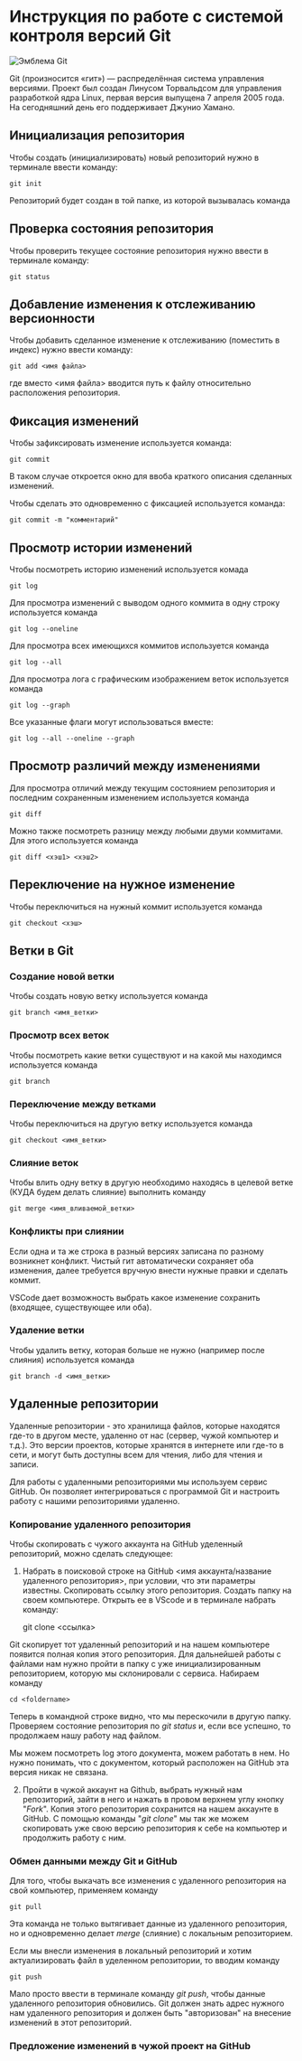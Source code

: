 # **Инструкция по работе с системой контроля версий Git**

![Эмблема Git](git.jpg)

Git (произносится «гит») — распределённая система управления версиями. Проект был создан Линусом Торвальдсом для управления разработкой ядра Linux, первая версия выпущена 7 апреля 2005 года. На сегодняшний день его поддерживает Джунио Хамано.

## Инициализация репозитория

Чтобы создать (инициализировать) новый репозиторий нужно в терминале ввести команду:

    git init

Репозиторий будет создан в той папке, из которой вызывалась команда

## Проверка состояния репозитория

Чтобы проверить текущее состояние репозитория нужно ввести в терминале команду:

    git status

## Добавление изменения к отслеживанию версионности

Чтобы добавить сделанное изменение к отслеживанию (поместить в индекс) нужно ввести команду:

    git add <имя файла>

где вместо <имя файла> вводится путь к файлу относительно расположения репозитория.

## Фиксация изменений

Чтобы зафиксировать изменение используется команда:

    git commit

В таком случае откроется окно для ввоба краткого описания сделанных изменений.

Чтобы сделать это одновременно с фиксацией используется команда:

    git commit -m "комментарий"

## Просмотр истории изменений

Чтобы посмотреть историю изменений используется комада

    git log

Для просмотра изменений с выводом одного коммита в одну строку используется команда

    git log --oneline

Для просмотра всех имеющихся коммитов используется команда

    git log --all

Для просмотра лога с графическим изображением веток используется команда

    git log --graph

Все указанные флаги могут использоваться вместе:

    git log --all --oneline --graph

## Просмотр различий между изменениями

Для просмотра отличий между текущим состоянием репозитория и последним сохраненным изменением используется команда

    git diff

Можно также посмотреть разницу между любыми двуми коммитами. Для этого используется команда

    git diff <хэш1> <хэш2>

## Переключение на нужное изменение

Чтобы переключиться на нужный коммит используется команда

    git checkout <хэш>

## Ветки в Git

### Создание новой ветки

Чтобы создать новую ветку используется команда

    git branch <имя_ветки>

### Просмотр всех веток

Чтобы посмотреть какие ветки существуют и на какой мы находимся используется команда

    git branch

### Переключение между ветками

Чтобы переключиться на другую ветку используется команда

    git checkout <имя_ветки>

### Слияние веток

Чтобы влить одну ветку в другую необходимо находясь в целевой ветке (КУДА будем делать слияние) выполнить команду

    git merge <имя_вливаемой_ветки>

### Конфликты при слиянии

Если одна и та же строка в разный версиях записана по разному возникнет конфликт.
Чистый гит автоматически сохраняет оба изменения, далее требуется вручную внести нужные правки и сделать коммит.

VSСode дает возможность выбрать какое изменение сохранить (входящее, существующее или оба).

### Удаление ветки

Чтобы удалить ветку, которая больше не нужно (например после слияния) используется команда

    git branch -d <имя_ветки>

## Удаленные репозитории

Удаленные репозитории - это хранилища файлов, которые находятся где-то в другом месте, удаленно от нас (сервер, чужой компьютер и т.д.). Это версии проектов, которые хранятся в интернете или где-то в сети, и могут быть доступны всем для чтения, либо для чтения и записи.

Для работы с удаленными репозиториями мы используем сервис GitHub. Он позволяет интегрироваться с программой Git и настроить работу с нашими репозиториями удаленно.

### Копирование удаленного репозитория

Чтобы скопировать с чужого аккаунта на GitHub уделенный репозиторий, можно сделать следующее:

1. Набрать в поисковой строке на GitHub <имя аккаунта/название удаленного репозитория>, при условии, что эти параметры известны. Скопировать ссылку этого репозитория. Создать папку на своем компьютере. Открыть ее в VScode и в терминале набрать команду:

    git clone <ссылка>

Git скопирует тот удаленный репозиторий и на нашем компьютере появится полная копия этого репозитория. Для дальнейшей работы с файлами нам нужно пройти в папку с уже инициализированным репозиторием, которую мы склонировали с сервиса. Набираем команду

    cd <foldername>

Теперь в командной строке видно, что мы перескочили в другую папку. Проверяем состояние репозитория по *git status* и, если все успешно, то продолжаем нашу работу над файлом.

Мы можем посмотреть log этого документа, можем работать в нем. Но нужно понимать, что с документом, который расположен на GitHub эта версия никак не связана.

2. Пройти в чужой аккаунт на Github, выбрать нужный нам репозиторий, зайти в него и нажать в провом верхнем углу кнопку "*Fork*". Копия этого репозитория сохранится на нашем аккаунте в GitHub. С помощью команды "*git clone*" мы так же можем скопировать уже свою версию репозитория к себе на компьютер и продолжить работу с ним.

### Обмен данными между Git и GitHub

Для того, чтобы выкачать все изменения с удаленного репозитория на свой компьютер, применяем команду

    git pull

Эта команда не только вытягивает данные из удаленного репозитория, но и одновременно делает *merge* (слияние) с локальным репозиторием.

Если мы внесли изменения в локальный репозиторий и хотим актуализировать файл в уделенном репозитории, то вводим команду

    git push

Мало просто ввести в терминале команду *git push*, чтобы данные удаленного репозитория обновились. Git должен знать адрес нужного нам удаленного репозитория и должен быть "авторизован" на внесение изменений в этот репозиторий.

### Предложение изменений в чужой проект на GitHub

